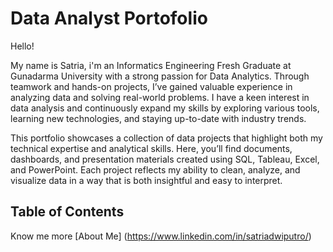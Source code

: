 # Data Analyst Portofolio

Hello!

My name is Satria, i'm an Informatics Engineering Fresh Graduate at Gunadarma University with a strong passion for Data Analytics. Through teamwork and hands-on projects, I’ve gained valuable experience in analyzing data and solving real-world problems. I have a keen interest in data analysis and continuously expand my skills by exploring various tools, learning new technologies, and staying up-to-date with industry trends.

This portfolio showcases a collection of data projects that highlight both my technical expertise and analytical skills. Here, you’ll find documents, dashboards, and presentation materials created using SQL, Tableau, Excel, and PowerPoint. Each project reflects my ability to clean, analyze, and visualize data in a way that is both insightful and easy to interpret.

## Table of Contents

Know me more [About Me] (https://www.linkedin.com/in/satriadwiputro/)
